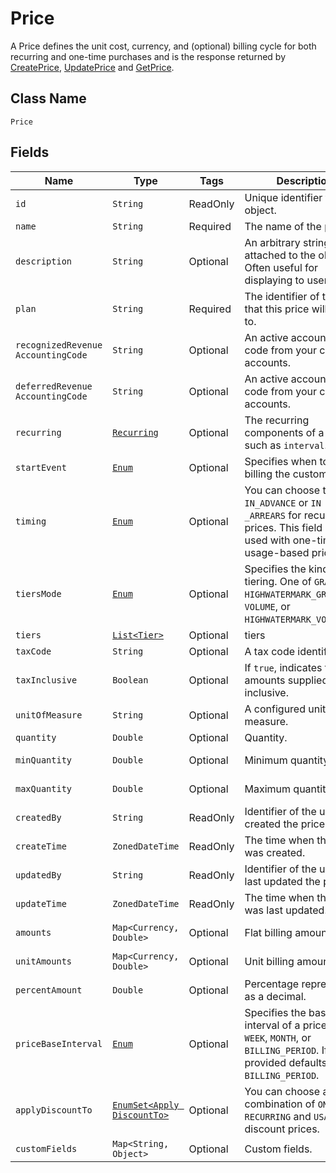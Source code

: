 # Price

A Price defines the unit cost, currency, and (optional) billing cycle for both recurring and one-time purchases and is the response returned by [CreatePrice](/doc/price-api.md#create-price), [UpdatePrice](/doc/price-api.md#update-price) and [GetPrice](/doc/price-api.md#get-price).

## Class Name

`Price`

## Fields

| Name | Type | Tags | Description | Getter |
|  --- | --- | --- | --- | --- |
| `id` | `String` | ReadOnly | Unique identifier for the object. | String getId() |
| `name` | `String` | Required | The name of the price. | String getName() |
| `description` | `String` | Optional | An arbitrary string attached to the object. Often useful for displaying to users. | String getDescription() |
| `plan` | `String` | Required | The identifier of the plan that this price will belong to. | String getPlan() |
| `recognizedRevenue AccountingCode` | `String` | Optional | An active accounting code from your chart of accounts. | String getRecognizedRevenue AccountingCode() |
| `deferredRevenue AccountingCode` | `String` | Optional | An active accounting code from your chart of accounts. | String getDeferredRevenue AccountingCode() |
| `recurring` | [`Recurring`](/doc/models/recurring.md) | Optional | The recurring components of a price such as `interval`. | Recurring getRecurring() |
| `startEvent` | [`Enum`](/doc/models/start-event.md) | Optional | Specifies when to start billing the customer. | String getStartEvent() |
| `timing` | [`Enum`](/doc/models/timing.md) | Optional | You can choose to bill `IN_ADVANCE` or `IN _ARREARS` for recurring prices. This field is not used with one-time or usage-based prices. | String getTiming() |
| `tiersMode` | [`Enum`](/doc/models/tiers-mode.md) | Optional | Specifies the kind of tiering. One of `GRADUATED`, `HIGHWATERMARK_GRADUATED`, `VOLUME`, or `HIGHWATERMARK_VOLUME`. |
| `tiers` | [`List<Tier>`](/doc/models/tier.md) | Optional | tiers | String getTiers() |
| `taxCode` | `String` | Optional | A tax code identifier. | String getTaxCode() |
| `taxInclusive` | `Boolean` | Optional | If `true`, indicates that the amounts supplied are tax inclusive. | String getTaxInclusive() |
| `unitOfMeasure` | `String` | Optional | A configured unit of measure. | String getUnitOfMeasure() |
| `quantity` | `Double` | Optional | Quantity. |  Double getQuantity() |
| `minQuantity` | `Double` | Optional | Minimum quantity. |  Double getMinQuantity() |
| `maxQuantity` | `Double` | Optional | Maximum quantity. | Double getMaxQuantity() |
| `createdBy`| `String` | ReadOnly | Identifier of the user who created the price. |  String getCreatedBy() |
| `createTime`| `ZonedDateTime` | ReadOnly | The time when the price was created. | ZonedDateTime getCreateTime() |
| `updatedBy`| `String` | ReadOnly | Identifier of the user who last updated the price. | String getUpdatedBy() |
| `updateTime`| `ZonedDateTime` | ReadOnly | The time when the price was last updated. | ZonedDateTime getUpdateTime() |
| `amounts` | `Map<Currency, Double>` | Optional | Flat billing amounts. | Map<Currency, Double> getAmounts() |
| `unitAmounts` | `Map<Currency, Double>` | Optional | Unit billing amounts. | Map<Currency, Double> getAmounts() |
| `percentAmount` | `Double` | Optional | Percentage represented as a decimal. | Double getPercentAmount() |
| `priceBaseInterval` | [`Enum`](/doc/models/price-base-interval.md) | Optional | Specifies the base interval of a price. One of `WEEK`, `MONTH`, or `BILLING_PERIOD`. If not provided defaults to `BILLING_PERIOD`. |
| `applyDiscountTo` | [`EnumSet<Apply DiscountTo>`](/doc/models/apply-discount-to.md) | Optional | You can choose any combination of `ONE_TIME` `RECURRING` and `USAGE` for discount prices. | String getApplyDiscountTo() |
| `customFields` | `Map<String, Object>` | Optional | Custom fields. | `Map<String, Object> getCustomFields()`|
